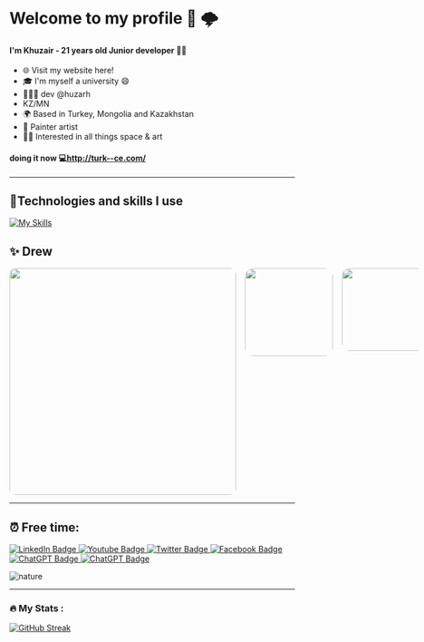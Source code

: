 
# Welcome to my profile 🔆 🌩️
<!-- Redis rabbitmq -->
#### I'm Khuzair - 21 years old Junior developer 🕵️‍♀️

* 🌐 <a herf="turk--ce.com">Visit my website here!</a>
* 🎓 I'm myself a university 😄
* 👨🏻‍💻 dev @huzarh
*  KZ/MN
* 🌍 Based in Turkey, Mongolia and Kazakhstan
* 🌄 Painter artist
* 🚀🎨 Interested in all things space & art

#### doing it now 💻http://turk--ce.com/
---

## 🔬Technologies and skills I use



 
[![My Skills](https://skillicons.dev/icons?i=react,js,ts,next,vue,threejs,redux,mui,nodejs,mongodb,vite,regex,powershell,nginx,nextjs,mysql,linux,github,git,firebase,figma,express,emotion,firebase&perline=8)](https://skillicons.dev)

## ✨ Drew

<div id="header" align="center" style="display:flex;">
   
  <img src="https://scontent.fkco5-1.fna.fbcdn.net/v/t39.30808-6/166982124_344879250607103_6803994875227046076_n.jpg?_nc_cat=100&ccb=1-7&_nc_sid=19026a&_nc_ohc=4ktuG_ckIzEAX_K8QNf&_nc_ht=scontent.fkco5-1.fna&oh=00_AfC3n7wFAiUxAjlry1OlQWlydyQhX2E4m6TQSwGSmepjhQ&oe=643981C4" width="400" hieght="150" style="border-radius:10px"/>
   &nbsp;&nbsp;&nbsp;&nbsp;
  <img src="https://scontent.fkco5-1.fna.fbcdn.net/v/t39.30808-6/332266543_529606719313721_6590504967901402580_n.jpg?_nc_cat=105&ccb=1-7&_nc_sid=730e14&_nc_ohc=YIlvDMDnvaQAX_5nNs_&_nc_ht=scontent.fkco5-1.fna&oh=00_AfB_BmgPvoUgZRTo9uIl60fpCDfGK_gopGB7SQtrjFg-MA&oe=64392FFA" width="155" style="border-radius:10%" borderRadius="20%"  />&nbsp;&nbsp;&nbsp;&nbsp;
  <img src="https://scontent.fkco5-1.fna.fbcdn.net/v/t1.6435-9/130975824_214000263695003_8572418138708170922_n.jpg?_nc_cat=100&ccb=1-7&_nc_sid=8bfeb9&_nc_ohc=p09NQJmK_vwAX8IIfbE&_nc_ht=scontent.fkco5-1.fna&oh=00_AfAx7ahGl2Dnzkb5KnEVtRFN4VI7MYMj0fpe_wxbBBYBpw&oe=645B71B7" width="146" style="border-radius:10%" borderRadius="20%"  /> 
</div>

---
## ⏰ Free time:

<div id="badges">
  <a href="your-linkedin-URL">
    <img src="https://img.shields.io/badge/LinkedIn-blue?style=for-the-badge&logo=linkedin&logoColor=white" alt="LinkedIn Badge"/>
  </a>
  <a href="your-youtube-URL">
    <img src="https://img.shields.io/badge/YouTube-red?style=for-the-badge&logo=youtube&logoColor=white" alt="Youtube Badge"/>
  </a>
  <a href="your-twitter-URL">
    <img src="https://img.shields.io/badge/Twitter-blue?style=for-the-badge&logo=twitter&logoColor=white" alt="Twitter Badge"/>
  </a>
   <a href="your-facebook-URL">
    <img src="https://img.shields.io/badge/Facebook-blue?style=for-the-badge&logo=facebook&logoColor=white" alt="Facebook Badge"/>
  </a>
   <a href="">
    <img src="https://img.shields.io/badge/ChatGPT-brightgreen?style=for-the-badge&logo=chatgpt&logoColor=white" alt="ChatGPT Badge"/>
   </a>
   <a href="">
    <img src="https://img.shields.io/badge/sport-brightgreen?style=for-the-badge&logo=sport&logoColor=white" alt="ChatGPT Badge"/>
   </a>
  
</div>

![nature](https://i.pinimg.com/originals/f9/47/74/f94774094cdb0632c80e94a27d4de239.gif)

---

### :fire: My Stats :

[![GitHub Streak](http://github-readme-streak-stats.herokuapp.com?user=huzarh&theme=dark&background=000000)](https://git.io/streak-stats,https://github.com/anuraghazra/github-readme-stats)

<!-- [![Top Langs](https://github-readme-stats.vercel.app/api/top-langs/?username=huzarh)](https://github.com/anuraghazra/github-readme-stats) -->

<!--- requir: 
real time laptop public ip url: ngrokf
npm key:0ec36ea883f13acc6edcba717085afb09e24874de5c2f39e831f1730897ef523
4a7b9a977f51a67ef9b4c2caf1bb0578bf6408e24acb531b6064ad93a1a1e22b
44db7155a75d9780551ffb401b833b684dae9d20ceaacf81c0a170c844992205
5c86e3b984313e02746b4b017a2f81ea13479b406cbd46c81694f6eec9930957
5790de671ec78c2a6d6764a30e9104971a0305e05472ed3198ec41285d9d787a


huzarh/huzarh is a ✨ special ✨ repository because sdv its `README.md` (this file) appears on your GitHub profile.
You can click the Pr.  ergseg er g.   reg egrr.  eview  ewr gw eg  look at your changes ewr gw eg  look at your changes link to take adsvs ewr gw eg  look at your changes.
  ergseg er g.   reg egrr.  eview  ewr gw eg  look at your changes ewr gw eg  look at your changes link to take adsvs ewr gw eg  look at your changes.ink to take adsvs ewr gw eg  look at your changes.
--->
